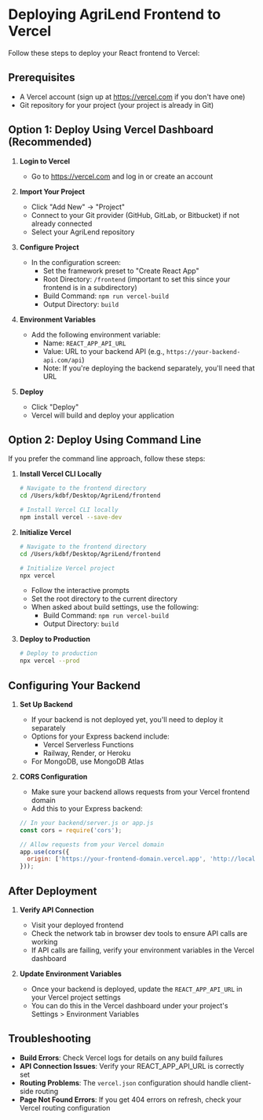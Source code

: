 # Deploying AgriLend Frontend to Vercel

Follow these steps to deploy your React frontend to Vercel:

## Prerequisites
- A Vercel account (sign up at https://vercel.com if you don't have one)
- Git repository for your project (your project is already in Git)

## Option 1: Deploy Using Vercel Dashboard (Recommended)

1. **Login to Vercel**
   - Go to https://vercel.com and log in or create an account

2. **Import Your Project**
   - Click "Add New" → "Project"
   - Connect to your Git provider (GitHub, GitLab, or Bitbucket) if not already connected
   - Select your AgriLend repository

3. **Configure Project**
   - In the configuration screen:
     - Set the framework preset to "Create React App"
     - Root Directory: `/frontend` (important to set this since your frontend is in a subdirectory)
     - Build Command: `npm run vercel-build`
     - Output Directory: `build`
   
4. **Environment Variables**
   - Add the following environment variable:
     - Name: `REACT_APP_API_URL`
     - Value: URL to your backend API (e.g., `https://your-backend-api.com/api`)
     - Note: If you're deploying the backend separately, you'll need that URL

5. **Deploy**
   - Click "Deploy"
   - Vercel will build and deploy your application

## Option 2: Deploy Using Command Line

If you prefer the command line approach, follow these steps:

1. **Install Vercel CLI Locally**
   ```bash
   # Navigate to the frontend directory
   cd /Users/kdbf/Desktop/AgriLend/frontend
   
   # Install Vercel CLI locally
   npm install vercel --save-dev
   ```

2. **Initialize Vercel**
   ```bash
   # Navigate to the frontend directory
   cd /Users/kdbf/Desktop/AgriLend/frontend
   
   # Initialize Vercel project
   npx vercel
   ```
   - Follow the interactive prompts
   - Set the root directory to the current directory
   - When asked about build settings, use the following:
     - Build Command: `npm run vercel-build`
     - Output Directory: `build`

3. **Deploy to Production**
   ```bash
   # Deploy to production
   npx vercel --prod
   ```

## Configuring Your Backend

1. **Set Up Backend**
   - If your backend is not deployed yet, you'll need to deploy it separately
   - Options for your Express backend include:
     - Vercel Serverless Functions
     - Railway, Render, or Heroku
   - For MongoDB, use MongoDB Atlas

2. **CORS Configuration**
   - Make sure your backend allows requests from your Vercel frontend domain
   - Add this to your Express backend:

   ```javascript
   // In your backend/server.js or app.js
   const cors = require('cors');
   
   // Allow requests from your Vercel domain
   app.use(cors({
     origin: ['https://your-frontend-domain.vercel.app', 'http://localhost:3000']
   }));
   ```

## After Deployment

1. **Verify API Connection**
   - Visit your deployed frontend
   - Check the network tab in browser dev tools to ensure API calls are working
   - If API calls are failing, verify your environment variables in the Vercel dashboard

2. **Update Environment Variables**
   - Once your backend is deployed, update the `REACT_APP_API_URL` in your Vercel project settings
   - You can do this in the Vercel dashboard under your project's Settings > Environment Variables

## Troubleshooting

- **Build Errors**: Check Vercel logs for details on any build failures
- **API Connection Issues**: Verify your REACT_APP_API_URL is correctly set
- **Routing Problems**: The `vercel.json` configuration should handle client-side routing
- **Page Not Found Errors**: If you get 404 errors on refresh, check your Vercel routing configuration
